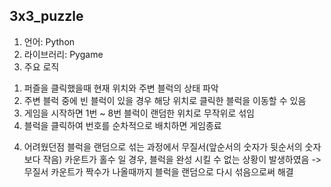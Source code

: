 ## 3x3_puzzle

1. 언어: Python
2. 라이브러리: Pygame
3. 주요 로직
  1) 퍼즐을 클릭했을때 현재 위치와 주변 블럭의 상태 파악
  2) 주변 블럭 중에 빈 블럭이 있을 경우 해당 위치로 클릭한 블럭을 이동할 수 있음
  3) 게임을 시작하면 1번 ~ 8번 블럭이 랜덤한 위치로 무작위로 섞임
  4) 블럭을 클릭하여 번호를 순차적으로 배치하면 게임종료
4. 어려웠던점
  블럭을 랜덤으로 섞는 과정에서 무질서(앞순서의 숫자가 뒷순서의 숫자보다 작음) 카운트가 홀수 일 경우,
  블럭을 완성 시킬 수 없는 상황이 발생하였음
  -> 무질서 카운트가 짝수가 나올때까지 블럭을 랜덤으로 다시 섞음으로써 해결
